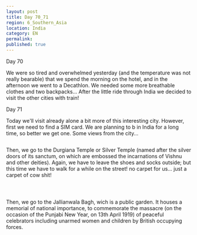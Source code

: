 ```yaml
---
layout: post
title: Day 70_71
region: 6_Southern_Asia
location: India
category: EN
permalink:
published: true
---
```

Day 70

We were so tired and overwhelmed yesterday (and the temperature was not really bearable) that we spend the morning on the hotel, and in the afternoon we went to a Decathlon. We needed some more breathable clothes and two backpacks... After the little ride through India we decided to visit the other cities with train!

Day 71

Today we'll visit already alone a bit more of this interesting city. However, first we need to find a SIM card. We are planning to b in India for a long time, so better we get one. Some views from the city...

<p><a
href="https://lh3.googleusercontent.com/u1l7ux5giDB-ZRORtU1LZy0g_kzCvCRNZrrY3snZYJdrXYkAV4frcVAYS7oaWZ56RKYV5XK1Zk5ThQq9-MhkLVGxR1OEOEd0atwV7hLkPJQ0F7-3ncCgReCjGbpRN4RFd6MQRZ73hvtjCpqtMLMhoxG13D1bjZHgni5N1vzeuozjnGrpjfA3-StZHD9xPUBnZO5wx1GNxiu6OTAACcCYK6EfWNHVMungXBGaC6P6Hq4NhtfGbg2gYoeiuoKYN1FhUs9lVITvtFCpAYBASRW_DOD4jJtkkqpfpTCW8QAqfhzqDDRr3B9dTc_9-pMI5BZMmgSr8p4RyYr_ArFno8yH79wpdrrql9wX0v-PM_Qfo_uRfni35zpkOmvKNar-knDQnCM2pU0EbmiNVq730IyPoEsuytKTy5E49mD1i58UU_hd--0iPIE7iNxx0wFZlxj2fV2yoei6ryJdORez7anLhbI1nnIOuV3Za9Aeo-ri8tZ9CTo5SfeQv03qhPfGzGWv4IZpIamwKN4ZY6ipj9BHBWmUIWu_Gv4r5aEvUfXLgMaax2BDtHMJW0Xpkeqq3LI3mGw0DkF6PYXRdjQnc8VbityBUYbsthc5JoYP0loDGSSanoQAtgwpVV3HoHHYMkKJ7NScF7x-9B43ut3tTeTR8BIZqiggqQEsoHmdOAONvwfgXFuRg4hAueDUfA=w835-h626-no"><img 
src="https://lh3.googleusercontent.com/u1l7ux5giDB-ZRORtU1LZy0g_kzCvCRNZrrY3snZYJdrXYkAV4frcVAYS7oaWZ56RKYV5XK1Zk5ThQq9-MhkLVGxR1OEOEd0atwV7hLkPJQ0F7-3ncCgReCjGbpRN4RFd6MQRZ73hvtjCpqtMLMhoxG13D1bjZHgni5N1vzeuozjnGrpjfA3-StZHD9xPUBnZO5wx1GNxiu6OTAACcCYK6EfWNHVMungXBGaC6P6Hq4NhtfGbg2gYoeiuoKYN1FhUs9lVITvtFCpAYBASRW_DOD4jJtkkqpfpTCW8QAqfhzqDDRr3B9dTc_9-pMI5BZMmgSr8p4RyYr_ArFno8yH79wpdrrql9wX0v-PM_Qfo_uRfni35zpkOmvKNar-knDQnCM2pU0EbmiNVq730IyPoEsuytKTy5E49mD1i58UU_hd--0iPIE7iNxx0wFZlxj2fV2yoei6ryJdORez7anLhbI1nnIOuV3Za9Aeo-ri8tZ9CTo5SfeQv03qhPfGzGWv4IZpIamwKN4ZY6ipj9BHBWmUIWu_Gv4r5aEvUfXLgMaax2BDtHMJW0Xpkeqq3LI3mGw0DkF6PYXRdjQnc8VbityBUYbsthc5JoYP0loDGSSanoQAtgwpVV3HoHHYMkKJ7NScF7x-9B43ut3tTeTR8BIZqiggqQEsoHmdOAONvwfgXFuRg4hAueDUfA=w835-h626-no" class="oversize" alt=""></a></p>


Then, we go to the Durgiana Temple or Silver Temple (named after the silver doors of its sanctum, on which are embossed the incarnations of Vishnu and other deities). Again, we have to leave the shoes and socks outside; but this time we have to walk for a while on the street! no carpet for us... just a carpet of cow shit!

<p><a
href="https://lh3.googleusercontent.com/wdYtVo91SeBHbFvcAb1-OURpHrxm-_iHZqTMB_2MTFvxemQPqNnt2j5Qif5DTxgDrZeheNSiNzfG8mZ2WIGg1BUlusarBt1Fomvl8NIgZ5LLK3uNr6rjdy1F4zLdbTc14GGEiXczWs68--_5CBbYpaNQuUO_3pxf9YC8tc6dfphzALy-x5OA73HsMIw51f3_Zs87VxcpdaJmCVDy8FRr0i_erK04nD-BBW35fIil3mKt8AbV1mYEt3-eZsy3GhcKC6qgDc7x1A7odoNCJ73Qf9CzGrXr3hbqljJlW5huMO56Nv9fDsHcONLg9YjLJbQqcrICJm12Skz-vp8Vxv3yQLR8gbtpg6rK8-ci_j6s00zB4KKO-XHt9CklCoM_OFG1nDyZVPcn-B62NsXumeVmFeAhoUWGjCHgqROPcPrSznckJakyfcTB8DJwr8iRy2g4EJNcRaoqy51LcREsG4lM4qyRzv8H7JF0jh6JiILkIgd_EBBtdKvcLOehR5bCNvPbZAmudrOoNiGT2MJzW8nibpZ3uxZwH6nmEmtc2CL7oBUxXY475ui_ng8KhgZfJVgwIPz7Lia3AT0hCeXdxB4bBz9f34qNW3N0FDxDFDH0TuAw6d_C2AWAVjaywBOTjBWtQ85FEFgTCCQrhBraFmNtfq7n4Cd4bGki5w0J353i8CNlUO0Io0ZlW_X5vA=w1044-h783-no"><img 
src="https://lh3.googleusercontent.com/wdYtVo91SeBHbFvcAb1-OURpHrxm-_iHZqTMB_2MTFvxemQPqNnt2j5Qif5DTxgDrZeheNSiNzfG8mZ2WIGg1BUlusarBt1Fomvl8NIgZ5LLK3uNr6rjdy1F4zLdbTc14GGEiXczWs68--_5CBbYpaNQuUO_3pxf9YC8tc6dfphzALy-x5OA73HsMIw51f3_Zs87VxcpdaJmCVDy8FRr0i_erK04nD-BBW35fIil3mKt8AbV1mYEt3-eZsy3GhcKC6qgDc7x1A7odoNCJ73Qf9CzGrXr3hbqljJlW5huMO56Nv9fDsHcONLg9YjLJbQqcrICJm12Skz-vp8Vxv3yQLR8gbtpg6rK8-ci_j6s00zB4KKO-XHt9CklCoM_OFG1nDyZVPcn-B62NsXumeVmFeAhoUWGjCHgqROPcPrSznckJakyfcTB8DJwr8iRy2g4EJNcRaoqy51LcREsG4lM4qyRzv8H7JF0jh6JiILkIgd_EBBtdKvcLOehR5bCNvPbZAmudrOoNiGT2MJzW8nibpZ3uxZwH6nmEmtc2CL7oBUxXY475ui_ng8KhgZfJVgwIPz7Lia3AT0hCeXdxB4bBz9f34qNW3N0FDxDFDH0TuAw6d_C2AWAVjaywBOTjBWtQ85FEFgTCCQrhBraFmNtfq7n4Cd4bGki5w0J353i8CNlUO0Io0ZlW_X5vA=w1044-h783-no" class="oversize" alt=""></a></p>

<p><a
href="https://lh3.googleusercontent.com/aEWxZE5rygCz3bNWy6M51AS2Q2sfYezdg9voip6E7vQD34opv-G8eN3SCuXzSe0mSDE80IdWTQl7cqc8wgZwCUXyMfHUUIDhKKMAGU5DIBf8TeIy_B_QTdA-N-HN6GsIKDSLRU1jlhPq14DTJDztNGKiDa4GTZMp9N9LK65gIH_Us1iYHdixptfbqnFjL9bfc-xkbZAGwWl94YEbNxTFj_wqAGxmP2gCMHIjkakcz4bQPaNuupiyDz3Et5wov61kNSgU_aQaz0nZP6kzqd4zwNFX1yWQYQKSu9Y6zGmF_WJgiEDQlwUgY5Nw65brjWVnlb1kZeQpr5oCPGJfJIX2RmNF_4Q6YO6OtU1v6BmNsmDie5_uIAYyouXA1FPS0vfDOrqFe0dpuJZAvMibP9yyvsRBZZJ8afuV5AWcH_bZeuvVDOUkcwowYLL13-vtBrkRw6gj8e_vScjhPzLIHCV_gbdVfMtA21R-XcjXHOb9CJ8nQ0ZaCScmsDsicGnOlVM4G9nhKDeQWR-D0QXPoHCIgvzxU5OXVDSWGikiW2hTjYw5pknorQPz0-hGEvxB5nKDr_N89jKg1adN7tYtUkgMz4hJHL7e240PRHHIF1X5VUT6ZYK0fBWx7Tt9sxj-OFIX5cApQfxmkOsVSTEgCFTX5Spy_yXSMZEB_Dmn-YuvOwWSxi534n8MUr3Gtw=w1044-h783-no"><img 
src="https://lh3.googleusercontent.com/aEWxZE5rygCz3bNWy6M51AS2Q2sfYezdg9voip6E7vQD34opv-G8eN3SCuXzSe0mSDE80IdWTQl7cqc8wgZwCUXyMfHUUIDhKKMAGU5DIBf8TeIy_B_QTdA-N-HN6GsIKDSLRU1jlhPq14DTJDztNGKiDa4GTZMp9N9LK65gIH_Us1iYHdixptfbqnFjL9bfc-xkbZAGwWl94YEbNxTFj_wqAGxmP2gCMHIjkakcz4bQPaNuupiyDz3Et5wov61kNSgU_aQaz0nZP6kzqd4zwNFX1yWQYQKSu9Y6zGmF_WJgiEDQlwUgY5Nw65brjWVnlb1kZeQpr5oCPGJfJIX2RmNF_4Q6YO6OtU1v6BmNsmDie5_uIAYyouXA1FPS0vfDOrqFe0dpuJZAvMibP9yyvsRBZZJ8afuV5AWcH_bZeuvVDOUkcwowYLL13-vtBrkRw6gj8e_vScjhPzLIHCV_gbdVfMtA21R-XcjXHOb9CJ8nQ0ZaCScmsDsicGnOlVM4G9nhKDeQWR-D0QXPoHCIgvzxU5OXVDSWGikiW2hTjYw5pknorQPz0-hGEvxB5nKDr_N89jKg1adN7tYtUkgMz4hJHL7e240PRHHIF1X5VUT6ZYK0fBWx7Tt9sxj-OFIX5cApQfxmkOsVSTEgCFTX5Spy_yXSMZEB_Dmn-YuvOwWSxi534n8MUr3Gtw=w1044-h783-no" class="oversize" alt=""></a></p>

<p><a
href="https://lh3.googleusercontent.com/9MwVEnjRa_8fqbVoPrkPjbZO1w9JkFWeQ4jPzrHVl_FQDP_2eOkZtYka1UL9Z9MF_CAUd2ArvGEZDoMxZRD2_4mVoZZQg-bxnjE4riuPxYTZa1HD0pvrF5vcp6z8mHNszsZe7mDEBCmHi_TCt2vdjfRTxCnmqMIc4Mh5x0EhhHHMEwtoEMHhiX4paF8NEjdWbzSHZSV84iboaVXku-FgmXWUJrO-omKz_MVVA2JfrgWwtjVYsMbSCHuoiroZCGCzgOAZwOXpg2SFqqjYqThbMEhJBWcr8uuimF6dKFEw293ml_HrWvv---EICYnbEXE9DpdQUokbkGZ3gaY-MA7fiwPhZrcaoAZxhnogB_eaRpnakVvFO_KT-8Jmmfe7MVHq6-JkfXwoP5qdfXTqPHv8TModv9aVDKc0p2ByCY8whjgNHUd9C7c1GDmlkLUarySDFlBfgJ0YgNi2Ejr7GYRO9a8tJSNM9ddqjuDnB5pB3YOuMEWf5aYDL6ahH82nCdezJ8mhCbPCZMl6UcHCk5QC2RxLQ-vj7oge7RYiyv-W8R-CCE72_wbTOkn174yQcoWCU-QQRnAPkTNQAUZE8eoTyBFMnIFkurwQI8x2KDv1b6EraZNA4d5hJQo9ARuAFS48Qsn5HWerkl3L5xpNd8IRZ2yjU6KxcjF_nbln0-ZN-HpSDppKgpIUAcdvGw=w587-h782-no"><img 
src="https://lh3.googleusercontent.com/9MwVEnjRa_8fqbVoPrkPjbZO1w9JkFWeQ4jPzrHVl_FQDP_2eOkZtYka1UL9Z9MF_CAUd2ArvGEZDoMxZRD2_4mVoZZQg-bxnjE4riuPxYTZa1HD0pvrF5vcp6z8mHNszsZe7mDEBCmHi_TCt2vdjfRTxCnmqMIc4Mh5x0EhhHHMEwtoEMHhiX4paF8NEjdWbzSHZSV84iboaVXku-FgmXWUJrO-omKz_MVVA2JfrgWwtjVYsMbSCHuoiroZCGCzgOAZwOXpg2SFqqjYqThbMEhJBWcr8uuimF6dKFEw293ml_HrWvv---EICYnbEXE9DpdQUokbkGZ3gaY-MA7fiwPhZrcaoAZxhnogB_eaRpnakVvFO_KT-8Jmmfe7MVHq6-JkfXwoP5qdfXTqPHv8TModv9aVDKc0p2ByCY8whjgNHUd9C7c1GDmlkLUarySDFlBfgJ0YgNi2Ejr7GYRO9a8tJSNM9ddqjuDnB5pB3YOuMEWf5aYDL6ahH82nCdezJ8mhCbPCZMl6UcHCk5QC2RxLQ-vj7oge7RYiyv-W8R-CCE72_wbTOkn174yQcoWCU-QQRnAPkTNQAUZE8eoTyBFMnIFkurwQI8x2KDv1b6EraZNA4d5hJQo9ARuAFS48Qsn5HWerkl3L5xpNd8IRZ2yjU6KxcjF_nbln0-ZN-HpSDppKgpIUAcdvGw=w587-h782-no" class="oversize" alt=""></a></p>

Then, we go to the Jallianwala Bagh, wich is a public garden. It houses a memorial of national importance, to commemorate the massacre (on the occasion of the Punjabi New Year, on 13th April 1919) of peaceful celebrators including unarmed women and children by British occupying forces.

<p><a
href="https://lh3.googleusercontent.com/TIgYR3rftR4647BwJEmvfw-iy9OP_gZ2_Y2vzti1DxdMnfRnFGDXMe-eY-Huxg7ohtrwzEzwxSLdDeEFCmeyKnbVRvdmoKJmi46IinNpUDWtub3YTQUViqDoSH1JtUVK_tG99d3RkeJOekxCsu97OuBMHsL24C7HYNzFuVyZ4st1RQSisg2rdoEKqi_wCgltbrdWueRnaB56DqvRiSJyzstGPZ9iPfPuipooczBa2kOsHBL-Gu8iximzjxhW-1GtTRxBRBwgv4tCHbx1OMV_btkZ9h71JT260dmQMQPIiRdEfjo9wagddEBZ0D2jklzsa5n5--KJkrLfvhqCwgJMuZuStHhnPMG7gMSj9JzLrSdV4bK07UtoK15PM0NmNBzMp3IP8uG9QXUEAvwe54XBjjVesk62cFF_fZdlKcUgjyKDJx-gFz0ThonibkisvV4dv_HratlT7qq2tcBbm5Vld0UnXUHhj5aVaJJTMh4lMO6yN2HC9hiT89_ScajVvN8UMduRrZoxTCbpjxWl-kAjtMFpofuZYN6S-pZanJCvbtd4n8yc47_d0zFxwGtsN7-gprszbpkMxPXY-4c1Dj6b4Gh7ZVHailubDM9StklU1O6r1FQLQtN54JmH9pUV2dxsPPKMD3h7TtGCJBBd2LJ1Yg39qW6C6tjqRE90vKb-wWxV1-EskfPNbqfsMQ=w835-h626-no"><img 
src="https://lh3.googleusercontent.com/TIgYR3rftR4647BwJEmvfw-iy9OP_gZ2_Y2vzti1DxdMnfRnFGDXMe-eY-Huxg7ohtrwzEzwxSLdDeEFCmeyKnbVRvdmoKJmi46IinNpUDWtub3YTQUViqDoSH1JtUVK_tG99d3RkeJOekxCsu97OuBMHsL24C7HYNzFuVyZ4st1RQSisg2rdoEKqi_wCgltbrdWueRnaB56DqvRiSJyzstGPZ9iPfPuipooczBa2kOsHBL-Gu8iximzjxhW-1GtTRxBRBwgv4tCHbx1OMV_btkZ9h71JT260dmQMQPIiRdEfjo9wagddEBZ0D2jklzsa5n5--KJkrLfvhqCwgJMuZuStHhnPMG7gMSj9JzLrSdV4bK07UtoK15PM0NmNBzMp3IP8uG9QXUEAvwe54XBjjVesk62cFF_fZdlKcUgjyKDJx-gFz0ThonibkisvV4dv_HratlT7qq2tcBbm5Vld0UnXUHhj5aVaJJTMh4lMO6yN2HC9hiT89_ScajVvN8UMduRrZoxTCbpjxWl-kAjtMFpofuZYN6S-pZanJCvbtd4n8yc47_d0zFxwGtsN7-gprszbpkMxPXY-4c1Dj6b4Gh7ZVHailubDM9StklU1O6r1FQLQtN54JmH9pUV2dxsPPKMD3h7TtGCJBBd2LJ1Yg39qW6C6tjqRE90vKb-wWxV1-EskfPNbqfsMQ=w835-h626-no" class="oversize" alt=""></a></p>

<p><a
href="https://lh3.googleusercontent.com/iP5RHNQFO9k2g6H5NP2jO6exD4SHy9tcw7OJ9nmTXUyKljX278BNyScNZ5VaPCQlBCQTxKYU2XVpLr93R9KufOM8nKV0ohcj6PI_BTriCWYIULNqwaslYJ8SZKDhpsyWiWnMFXheYVAWcpGVjUjbPeHXpXlUsqqeiEMe09TuYSK-jrhG6adshyQRumlkRsgNy1g6HPAKBfx6K0qqA688P1f8UBg-w93O_PEv0gbXFGHyOwFiOKIoejhv8lr4k5l5dx3QYxc89iLiHelk2ecVEcTlJdcd9iv6vcTyamZspECmv-lVjpGyimftuYSWF80I_Do-M7SkjLzqsAZz9kURDXxsf-b6--IhKNuFYs6dVzbHe5cOZ6Cytb5uL8445DMnD_7xLdhaf3CQucaaxuwnocCZU5ra7MTzbCLDRK76mlkwCHJ-a-jycWWJe5z1Te0x-fl27aZS5WvZYLopPf6mZVWGqT2cATSw0byWNWUm777FbmjQ-pNhCrTd-dFdh7M047Wyh3tGNdhPDlhQi5AMjfKtdWdk6V48BaLJCUulMwBXnOZwlhK7tzc0MohQtSu4MJK6q5PoNyPScsiNjgTAtVtHcnJwBHr9cLOQr3CrCx7kNkII9buaggG_wjwAjEQqLsgJwOYtbGHeaFERUWFc-v6fqV2ywEyPYWST5ecDMLg96yQ5kl5CghJ6yQ=w1044-h783-no"><img 
src="https://lh3.googleusercontent.com/iP5RHNQFO9k2g6H5NP2jO6exD4SHy9tcw7OJ9nmTXUyKljX278BNyScNZ5VaPCQlBCQTxKYU2XVpLr93R9KufOM8nKV0ohcj6PI_BTriCWYIULNqwaslYJ8SZKDhpsyWiWnMFXheYVAWcpGVjUjbPeHXpXlUsqqeiEMe09TuYSK-jrhG6adshyQRumlkRsgNy1g6HPAKBfx6K0qqA688P1f8UBg-w93O_PEv0gbXFGHyOwFiOKIoejhv8lr4k5l5dx3QYxc89iLiHelk2ecVEcTlJdcd9iv6vcTyamZspECmv-lVjpGyimftuYSWF80I_Do-M7SkjLzqsAZz9kURDXxsf-b6--IhKNuFYs6dVzbHe5cOZ6Cytb5uL8445DMnD_7xLdhaf3CQucaaxuwnocCZU5ra7MTzbCLDRK76mlkwCHJ-a-jycWWJe5z1Te0x-fl27aZS5WvZYLopPf6mZVWGqT2cATSw0byWNWUm777FbmjQ-pNhCrTd-dFdh7M047Wyh3tGNdhPDlhQi5AMjfKtdWdk6V48BaLJCUulMwBXnOZwlhK7tzc0MohQtSu4MJK6q5PoNyPScsiNjgTAtVtHcnJwBHr9cLOQr3CrCx7kNkII9buaggG_wjwAjEQqLsgJwOYtbGHeaFERUWFc-v6fqV2ywEyPYWST5ecDMLg96yQ5kl5CghJ6yQ=w1044-h783-no" class="oversize" alt=""></a></p>

